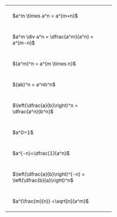 ---
---

#  
<br>
<style type="text/css">
#T_bf7eb th.col_heading {
  text-align: left;
  font-size: 1em;
}
#T_bf7eb td {
  text-align: left;
  font-size: 1em;
  padding: 1.5em;
}
#T_bf7eb_row0_col0, #T_bf7eb_row1_col0, #T_bf7eb_row2_col0, #T_bf7eb_row3_col0, #T_bf7eb_row4_col0, #T_bf7eb_row5_col0, #T_bf7eb_row6_col0, #T_bf7eb_row7_col0, #T_bf7eb_row8_col0 {
  width: 300px;
  white-space: pre-wrap;
}
</style>
<table id="T_bf7eb">
  <thead>
  </thead>
  <tbody>
    <tr>
      <td id="T_bf7eb_row0_col0" class="data row0 col0" >$a^m \times a^n = a^{m+n}$</td>
    </tr>
    <tr>
      <td id="T_bf7eb_row1_col0" class="data row1 col0" >$a^m \div a^n = \dfrac{a^m}{a^n} = a^{m-n}$</td>
    </tr>
    <tr>
      <td id="T_bf7eb_row2_col0" class="data row2 col0" >$(a^m)^n = a^{m \times n}$</td>
    </tr>
    <tr>
      <td id="T_bf7eb_row3_col0" class="data row3 col0" >$(ab)^n = a^nb^n$</td>
    </tr>
    <tr>
      <td id="T_bf7eb_row4_col0" class="data row4 col0" >$\left(\dfrac{a}{b}\right)^n = \dfrac{a^n}{b^n}$</td>
    </tr>
    <tr>
      <td id="T_bf7eb_row5_col0" class="data row5 col0" >$a^0=1$</td>
    </tr>
    <tr>
      <td id="T_bf7eb_row6_col0" class="data row6 col0" >$a^{-n}=\dfrac{1}{a^n}$</td>
    </tr>
    <tr>
      <td id="T_bf7eb_row7_col0" class="data row7 col0" >$\left(\dfrac{a}{b}\right)^{-n} = \left(\dfrac{b}{a}\right)^n$</td>
    </tr>
    <tr>
      <td id="T_bf7eb_row8_col0" class="data row8 col0" >$a^{\frac{m}{n}} =\sqrt[n]{a^m}$</td>
    </tr>
  </tbody>
</table>
